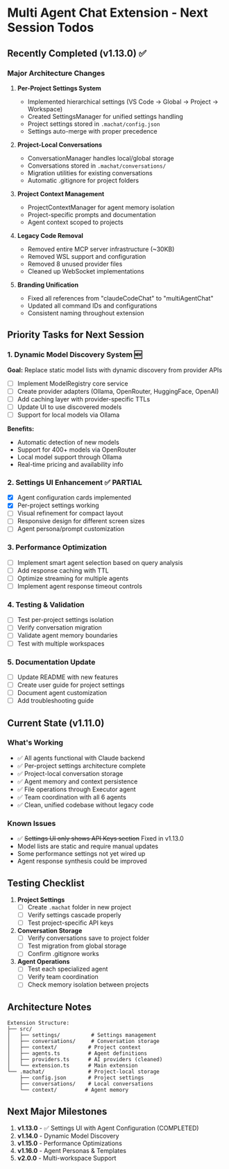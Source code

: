 # Multi Agent Chat Extension - Next Session Todos

## Recently Completed (v1.13.0) ✅

### Major Architecture Changes

1. **Per-Project Settings System**
   - Implemented hierarchical settings (VS Code → Global → Project → Workspace)
   - Created SettingsManager for unified settings handling
   - Project settings stored in `.machat/config.json`
   - Settings auto-merge with proper precedence

2. **Project-Local Conversations**
   - ConversationManager handles local/global storage
   - Conversations stored in `.machat/conversations/`
   - Migration utilities for existing conversations
   - Automatic .gitignore for project folders

3. **Project Context Management**
   - ProjectContextManager for agent memory isolation
   - Project-specific prompts and documentation
   - Agent context scoped to projects

4. **Legacy Code Removal**
   - Removed entire MCP server infrastructure (~30KB)
   - Removed WSL support and configuration
   - Removed 8 unused provider files
   - Cleaned up WebSocket implementations

5. **Branding Unification**
   - Fixed all references from "claudeCodeChat" to "multiAgentChat"
   - Updated all command IDs and configurations
   - Consistent naming throughout extension

## Priority Tasks for Next Session

### 1. Dynamic Model Discovery System 🆕

**Goal:** Replace static model lists with dynamic discovery from provider APIs

- [ ] Implement ModelRegistry core service
- [ ] Create provider adapters (Ollama, OpenRouter, HuggingFace, OpenAI)
- [ ] Add caching layer with provider-specific TTLs
- [ ] Update UI to use discovered models
- [ ] Support for local models via Ollama

**Benefits:**
- Automatic detection of new models
- Support for 400+ models via OpenRouter
- Local model support through Ollama
- Real-time pricing and availability info

### 2. Settings UI Enhancement ✅ PARTIAL

- [x] Agent configuration cards implemented
- [x] Per-project settings working
- [ ] Visual refinement for compact layout
- [ ] Responsive design for different screen sizes
- [ ] Agent persona/prompt customization

### 3. Performance Optimization

- [ ] Implement smart agent selection based on query analysis
- [ ] Add response caching with TTL
- [ ] Optimize streaming for multiple agents
- [ ] Implement agent response timeout controls

### 4. Testing & Validation

- [ ] Test per-project settings isolation
- [ ] Verify conversation migration
- [ ] Validate agent memory boundaries
- [ ] Test with multiple workspaces

### 5. Documentation Update

- [ ] Update README with new features
- [ ] Create user guide for project settings
- [ ] Document agent customization
- [ ] Add troubleshooting guide

## Current State (v1.11.0)

### What's Working

- ✅ All agents functional with Claude backend
- ✅ Per-project settings architecture complete
- ✅ Project-local conversation storage
- ✅ Agent memory and context persistence
- ✅ File operations through Executor agent
- ✅ Team coordination with all 6 agents
- ✅ Clean, unified codebase without legacy code

### Known Issues

- ✅ ~~Settings UI only shows API Keys section~~ Fixed in v1.13.0
- Model lists are static and require manual updates
- Some performance settings not yet wired up
- Agent response synthesis could be improved

## Testing Checklist

1. **Project Settings**
   - [ ] Create `.machat` folder in new project
   - [ ] Verify settings cascade properly
   - [ ] Test project-specific API keys

2. **Conversation Storage**
   - [ ] Verify conversations save to project folder
   - [ ] Test migration from global storage
   - [ ] Confirm .gitignore works

3. **Agent Operations**
   - [ ] Test each specialized agent
   - [ ] Verify team coordination
   - [ ] Check memory isolation between projects

## Architecture Notes

```
Extension Structure:
├── src/
│   ├── settings/          # Settings management
│   ├── conversations/     # Conversation storage
│   ├── context/          # Project context
│   ├── agents.ts         # Agent definitions
│   ├── providers.ts      # AI providers (cleaned)
│   └── extension.ts      # Main extension
└── .machat/              # Project-local storage
    ├── config.json       # Project settings
    ├── conversations/    # Local conversations
    └── context/         # Agent memory
```

## Next Major Milestones

1. **v1.13.0** - ✅ Settings UI with Agent Configuration (COMPLETED)
2. **v1.14.0** - Dynamic Model Discovery
3. **v1.15.0** - Performance Optimizations
4. **v1.16.0** - Agent Personas & Templates
5. **v2.0.0** - Multi-workspace Support
